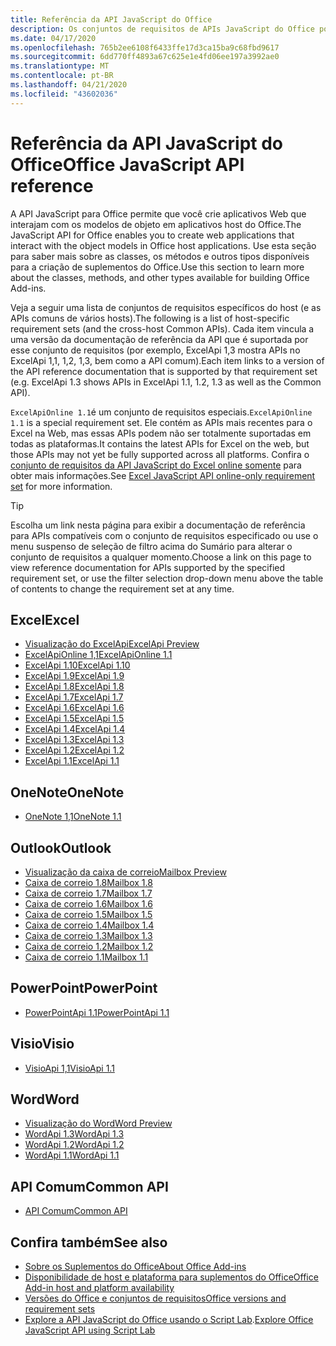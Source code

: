 ```yaml
---
title: Referência da API JavaScript do Office
description: Os conjuntos de requisitos de APIs JavaScript do Office por host.
ms.date: 04/17/2020
ms.openlocfilehash: 765b2ee6108f6433ffe17d3ca15ba9c68fbd9617
ms.sourcegitcommit: 6dd770ff4893a67c625e1e4fd06ee197a3992ae0
ms.translationtype: MT
ms.contentlocale: pt-BR
ms.lasthandoff: 04/21/2020
ms.locfileid: "43602036"
---
```

# <a name="office-javascript-api-reference"></a><span data-ttu-id="45114-103">Referência da API JavaScript do Office</span><span class="sxs-lookup"><span data-stu-id="45114-103">Office JavaScript API reference</span></span>

<span data-ttu-id="45114-104">A API JavaScript para Office permite que você crie aplicativos Web que interajam com os modelos de objeto em aplicativos host do Office.</span><span class="sxs-lookup"><span data-stu-id="45114-104">The JavaScript API for Office enables you to create web applications that interact with the object models in Office host applications.</span></span> <span data-ttu-id="45114-105">Use esta seção para saber mais sobre as classes, os métodos e outros tipos disponíveis para a criação de suplementos do Office.</span><span class="sxs-lookup"><span data-stu-id="45114-105">Use this section to learn more about the classes, methods, and other types available for building Office Add-ins.</span></span>

<span data-ttu-id="45114-106">Veja a seguir uma lista de conjuntos de requisitos específicos do host (e as APIs comuns de vários hosts).</span><span class="sxs-lookup"><span data-stu-id="45114-106">The following is a list of host-specific requirement sets (and the cross-host Common APIs).</span></span> <span data-ttu-id="45114-107">Cada item vincula a uma versão da documentação de referência da API que é suportada por esse conjunto de requisitos (por exemplo, ExcelApi 1,3 mostra APIs no ExcelApi 1,1, 1,2, 1,3, bem como a API comum).</span><span class="sxs-lookup"><span data-stu-id="45114-107">Each item links to a version of the API reference documentation that is supported by that requirement set (e.g. ExcelApi 1.3 shows APIs in ExcelApi 1.1, 1.2, 1.3 as well as the Common API).</span></span>

<span data-ttu-id="45114-108">`ExcelApiOnline 1.1`é um conjunto de requisitos especiais.</span><span class="sxs-lookup"><span data-stu-id="45114-108">`ExcelApiOnline 1.1` is a special requirement set.</span></span> <span data-ttu-id="45114-109">Ele contém as APIs mais recentes para o Excel na Web, mas essas APIs podem não ser totalmente suportadas em todas as plataformas.</span><span class="sxs-lookup"><span data-stu-id="45114-109">It contains the latest APIs for Excel on the web, but those APIs may not yet be fully supported across all platforms.</span></span> <span data-ttu-id="45114-110">Confira o [conjunto de requisitos da API JavaScript do Excel online somente](/office/dev/add-ins/reference/requirement-sets/excel-api-online-requirement-set) para obter mais informações.</span><span class="sxs-lookup"><span data-stu-id="45114-110">See [Excel JavaScript API online-only requirement set](/office/dev/add-ins/reference/requirement-sets/excel-api-online-requirement-set) for more information.</span></span>

> [!TIP]
> <span data-ttu-id="45114-111">Escolha um link nesta página para exibir a documentação de referência para APIs compatíveis com o conjunto de requisitos especificado ou use o menu suspenso de seleção de filtro acima do Sumário para alterar o conjunto de requisitos a qualquer momento.</span><span class="sxs-lookup"><span data-stu-id="45114-111">Choose a link on this page to view reference documentation for APIs supported by the specified requirement set, or use the filter selection drop-down menu above the table of contents to change the requirement set at any time.</span></span>

## <a name="excel"></a><span data-ttu-id="45114-112">Excel</span><span class="sxs-lookup"><span data-stu-id="45114-112">Excel</span></span>

- [<span data-ttu-id="45114-113">Visualização do ExcelApi</span><span class="sxs-lookup"><span data-stu-id="45114-113">ExcelApi Preview</span></span>](/javascript/api/excel?view=excel-js-preview)
- [<span data-ttu-id="45114-114">ExcelApiOnline 1,1</span><span class="sxs-lookup"><span data-stu-id="45114-114">ExcelApiOnline 1.1</span></span>](/javascript/api/excel?view=excel-js-online)
- [<span data-ttu-id="45114-115">ExcelApi 1.10</span><span class="sxs-lookup"><span data-stu-id="45114-115">ExcelApi 1.10</span></span>](/javascript/api/excel?view=excel-js-1.10)
- [<span data-ttu-id="45114-116">ExcelApi 1.9</span><span class="sxs-lookup"><span data-stu-id="45114-116">ExcelApi 1.9</span></span>](/javascript/api/excel?view=excel-js-1.9)
- [<span data-ttu-id="45114-117">ExcelApi 1.8</span><span class="sxs-lookup"><span data-stu-id="45114-117">ExcelApi 1.8</span></span>](/javascript/api/excel?view=excel-js-1.8)
- [<span data-ttu-id="45114-118">ExcelApi 1.7</span><span class="sxs-lookup"><span data-stu-id="45114-118">ExcelApi 1.7</span></span>](/javascript/api/excel?view=excel-js-1.7)
- [<span data-ttu-id="45114-119">ExcelApi 1.6</span><span class="sxs-lookup"><span data-stu-id="45114-119">ExcelApi 1.6</span></span>](/javascript/api/excel?view=excel-js-1.6)
- [<span data-ttu-id="45114-120">ExcelApi 1.5</span><span class="sxs-lookup"><span data-stu-id="45114-120">ExcelApi 1.5</span></span>](/javascript/api/excel?view=excel-js-1.5)
- [<span data-ttu-id="45114-121">ExcelApi 1.4</span><span class="sxs-lookup"><span data-stu-id="45114-121">ExcelApi 1.4</span></span>](/javascript/api/excel?view=excel-js-1.4)
- [<span data-ttu-id="45114-122">ExcelApi 1.3</span><span class="sxs-lookup"><span data-stu-id="45114-122">ExcelApi 1.3</span></span>](/javascript/api/excel?view=excel-js-1.3)
- [<span data-ttu-id="45114-123">ExcelApi 1.2</span><span class="sxs-lookup"><span data-stu-id="45114-123">ExcelApi 1.2</span></span>](/javascript/api/excel?view=excel-js-1.2)
- [<span data-ttu-id="45114-124">ExcelApi 1.1</span><span class="sxs-lookup"><span data-stu-id="45114-124">ExcelApi 1.1</span></span>](/javascript/api/excel?view=excel-js-1.1)

## <a name="onenote"></a><span data-ttu-id="45114-125">OneNote</span><span class="sxs-lookup"><span data-stu-id="45114-125">OneNote</span></span>

- [<span data-ttu-id="45114-126">OneNote 1,1</span><span class="sxs-lookup"><span data-stu-id="45114-126">OneNote 1.1</span></span>](/javascript/api/onenote?view=onenote-js-1.1)

## <a name="outlook"></a><span data-ttu-id="45114-127">Outlook</span><span class="sxs-lookup"><span data-stu-id="45114-127">Outlook</span></span>

- [<span data-ttu-id="45114-128">Visualização da caixa de correio</span><span class="sxs-lookup"><span data-stu-id="45114-128">Mailbox Preview</span></span>](/javascript/api/outlook?view=outlook-js-preview)
- [<span data-ttu-id="45114-129">Caixa de correio 1.8</span><span class="sxs-lookup"><span data-stu-id="45114-129">Mailbox 1.8</span></span>](/javascript/api/outlook?view=outlook-js-1.8)
- [<span data-ttu-id="45114-130">Caixa de correio 1.7</span><span class="sxs-lookup"><span data-stu-id="45114-130">Mailbox 1.7</span></span>](/javascript/api/outlook?view=outlook-js-1.7)
- [<span data-ttu-id="45114-131">Caixa de correio 1.6</span><span class="sxs-lookup"><span data-stu-id="45114-131">Mailbox 1.6</span></span>](/javascript/api/outlook?view=outlook-js-1.6)
- [<span data-ttu-id="45114-132"> Caixa de correio 1.5</span><span class="sxs-lookup"><span data-stu-id="45114-132">Mailbox 1.5</span></span>](/javascript/api/outlook?view=outlook-js-1.5)
- [<span data-ttu-id="45114-133"> Caixa de correio 1.4</span><span class="sxs-lookup"><span data-stu-id="45114-133">Mailbox 1.4</span></span>](/javascript/api/outlook?view=outlook-js-1.4)
- [<span data-ttu-id="45114-134"> Caixa de correio 1.3</span><span class="sxs-lookup"><span data-stu-id="45114-134">Mailbox 1.3</span></span>](/javascript/api/outlook?view=outlook-js-1.3)
- [<span data-ttu-id="45114-135">Caixa de correio 1.2</span><span class="sxs-lookup"><span data-stu-id="45114-135">Mailbox 1.2</span></span>](/javascript/api/outlook?view=outlook-js-1.2)
- [<span data-ttu-id="45114-136"> Caixa de correio 1.1</span><span class="sxs-lookup"><span data-stu-id="45114-136">Mailbox 1.1</span></span>](/javascript/api/outlook?view=outlook-js-1.1)

## <a name="powerpoint"></a><span data-ttu-id="45114-137">PowerPoint</span><span class="sxs-lookup"><span data-stu-id="45114-137">PowerPoint</span></span>

- [<span data-ttu-id="45114-138">PowerPointApi 1.1</span><span class="sxs-lookup"><span data-stu-id="45114-138">PowerPointApi 1.1</span></span>](/javascript/api/powerpoint?view=powerpoint-js-1.1)

## <a name="visio"></a><span data-ttu-id="45114-139">Visio</span><span class="sxs-lookup"><span data-stu-id="45114-139">Visio</span></span>

- [<span data-ttu-id="45114-140">VisioApi 1,1</span><span class="sxs-lookup"><span data-stu-id="45114-140">VisioApi 1.1</span></span>](/javascript/api/visio?view=visio-js-1.1)

## <a name="word"></a><span data-ttu-id="45114-141">Word</span><span class="sxs-lookup"><span data-stu-id="45114-141">Word</span></span>

- [<span data-ttu-id="45114-142">Visualização do Word</span><span class="sxs-lookup"><span data-stu-id="45114-142">Word Preview</span></span>](/javascript/api/word?view=word-js-preview)
- [<span data-ttu-id="45114-143">WordApi 1.3</span><span class="sxs-lookup"><span data-stu-id="45114-143">WordApi 1.3</span></span>](/javascript/api/word?view=word-js-1.3)
- [<span data-ttu-id="45114-144">WordApi 1.2</span><span class="sxs-lookup"><span data-stu-id="45114-144">WordApi 1.2</span></span>](/javascript/api/word?view=word-js-1.2)
- [<span data-ttu-id="45114-145">WordApi 1.1</span><span class="sxs-lookup"><span data-stu-id="45114-145">WordApi 1.1</span></span>](/javascript/api/word?view=word-js-1.1)

## <a name="common-api"></a><span data-ttu-id="45114-146">API Comum</span><span class="sxs-lookup"><span data-stu-id="45114-146">Common API</span></span>

- [<span data-ttu-id="45114-147">API Comum</span><span class="sxs-lookup"><span data-stu-id="45114-147">Common API</span></span>](/javascript/api/office?view=common-js)

## <a name="see-also"></a><span data-ttu-id="45114-148">Confira também</span><span class="sxs-lookup"><span data-stu-id="45114-148">See also</span></span>

- [<span data-ttu-id="45114-149">Sobre os Suplementos do Office</span><span class="sxs-lookup"><span data-stu-id="45114-149">About Office Add-ins</span></span>](/office/dev/add-ins/overview)
- [<span data-ttu-id="45114-150">Disponibilidade de host e plataforma para suplementos do Office</span><span class="sxs-lookup"><span data-stu-id="45114-150">Office Add-in host and platform availability</span></span>](/office/dev/add-ins/overview/office-add-in-availability)
- [<span data-ttu-id="45114-151">Versões do Office e conjuntos de requisitos</span><span class="sxs-lookup"><span data-stu-id="45114-151">Office versions and requirement sets</span></span>](/office/dev/add-ins/develop/office-versions-and-requirement-sets)
- <span data-ttu-id="45114-152">[Explore a API JavaScript do Office usando o Script Lab](/office/dev/add-ins/overview/explore-with-script-lab).</span><span class="sxs-lookup"><span data-stu-id="45114-152">[Explore Office JavaScript API using Script Lab](/office/dev/add-ins/overview/explore-with-script-lab)</span></span>
